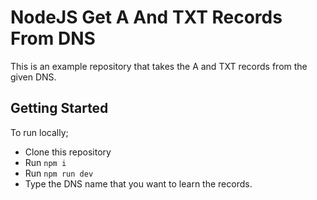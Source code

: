 # NodeJS Get A And TXT Records From DNS

This is an example repository that takes the A and TXT records from the given DNS. 

## Getting Started

To run locally; 

- Clone this repository
- Run ``npm i``
- Run ``npm run dev``
- Type the DNS name that you want to learn the records. 